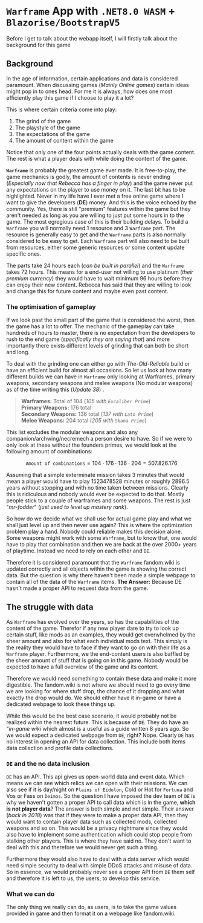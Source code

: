 # `Warframe` App with `.NET8.0 WASM` + `Blazorise/BootstrapV5`

Before I get to talk about the webapp itself, I will firstly talk about the background for this game

## Background

In the age of information, certain applications and data is considered paramount. When discussing games (*Mainly Online games*) certain ideas might pop in to ones head. For me it is always, how does one most efficiently play this game if I choose to play it a lot?

This is where certain criteria come into play:
1. The grind of the game
2. The playstyle of the game
3. The expectations of the game
4. The amount of content within the game

Notice that only one of the four points actually deals with the game content. The rest is what a player deals with while doing the content of the game.

**`Warframe`** is probably the greatest game ever made. It is free-to-play, the game mechanics is godly, the amount of contents is never ending (*Especially now that Rebecca has a finger in play*) and the game never put any expectations on the player to use money on it. The last bit has to be highlighted. Never in my life have I ever met a free online game where I want to give the developers (**DE**) money. And this is the voice echoed by the community. Yes, there is still "premium" features within the game but they aren't needed as long as you are willing to just put some hours in to the game. The most egregious case of this is their building delays. To build a `Warframe` you will normally need 1 resource and 3 `Warframe` part. The resource is generally easy to get and the `Warframe` parts is also normally considered to be easy to get. Each `Warframe` part will also need to be built from resources, either some generic resources or some content update specific ones.

The parts take 24 hours each (*can be built in parallel*) and the `Warframe` takes 72 hours. This means for a end-user not willing to use platinum (*their premium currency*) they would have to wait minimum 96 hours before they can enjoy their new content. Rebecca has said that they are willing to look and change this for future content and maybe even past content.

### The optimisation of gameplay

If we look past the small part of the game that is considered the worst, then the game has a lot to offer. The mechanic of the gameplay can take hundreds of hours to master, there is no expectation from the developers to rush to the end game (*specifically they are saying that*) and more importantly there exists different levels of grinding that can both be short and long.

To deal with the grinding one can either go with *The-Old-Reliable* build or have an efficient build for almost all occasions. So let us look at how many different builds we can have in `Warframe` only looking at Warframes, primary weapons, secondary weapons and melee weapons (No modular weapons) as of the time writing this (*Update 38*) .

> **Warframes:** Total of 104 (*105 with `Excaliber Prime`*)  
> **Primary Weapons:** 176 total  
> **Secondary Weapons:** 136 total (*137 with `Lato Prime`*)  
> **Melee Weapons:** 204 total  (*205 with `Skana Prime`*)  

This list excludes the modular weapons and also any companion/archwing/necremech a person desire to have. So if we were to only look at these without the founders primes, we would look at the following amount of combinations:

$$
\texttt{Amount of combinations}=104\cdot176\cdot136\cdot204=507.826.176
$$

Assuming that a simple exterminate mission takes 3 minutes that would mean a player would have to play $1523478528$ minutes or roughly $2896.5$ years without stopping and with no time taken between missions. Clearly this is ridiculous and nobody would ever be expected to do that. Mostly people stick to a couple of warframes and some weapons. The rest is just "*mr-fodder*" (*just used to level up mastery rank*).

So how do we decide what we shall use for actual game play and what we shall just level up and then never use again? This is where the optimization problem play a hand. Nobody could reliable makes this decision alone. Some weapons might work with some `Warframe`, but to know that, one would have to play that combination and then we are back at the over 2000+ years of playtime. Instead we need to rely on each other and `DE`.

Therefore it is considered paramount that the `Warframe` fandom.wiki is updated correctly and all objects within the game is showing the correct data. But the question is why there haven't been made a simple webpage to contain all of the data of the `Warframe` items. **The Answer:** Because DE hasn't made a proper API to request data from the game.

## The struggle with data

As `Warframe` has evolved over the years, so has the capabilities of the content of the game. Therefor if any new player dare to try to look up certain stuff, like mods as an examples, they would get overwhelmed by the sheer amount and also for what each individual mods text. This simply is the reality they would have to face if they want to go on with their life as a `Warframe` player. Furthermore, we the end-content users is also baffled by the sheer amount of stuff that is going on in this game. Nobody would be expected to have a full overview of the game and its content.

Therefore we would need something to contain these data and make it more digestible. The fandom.wiki is not where we should need to go every time we are looking for where stuff drop, the chance of it dropping and what exactly the drop would do. We should either have it in-game or have a dedicated webpage to look these things up.

While this would be the best case scenario, it would probably not be realized within the nearest future. This is because of `DE`. They do have an "*in-game wiki* which almost is a useful as a guide written 8 years ago. So we would expect a dedicated webpage from `DE`, right? Nope. Clearly `DE` has no interest in opening an API for data collection. This include both items data collection and profile data collections.

### `DE` and the no data inclusion
`DE` has an API. This api gives us open-world data and event data. Which means we can see which relics we can open with their missions. We can also see if it is day/night on `Plains of Eidolon`, Cold or Hot for `Fortuna` and Vos or Fass on `Deimos`. So the question I have imposed the dev team of `DE` is why we haven't gotten a proper API to call data which is in the game, **which is not player data**? The answer is both simple and not simple. Their answer (*back in 2018*) was that if they were to make a proper data API, then they would want to contain player data such as collected mods, collected weapons and so on. This would be a privacy nightmare since they would also have to implement some authentication which could stop people from stalking other players. This is where they have said no. They don't want to deal with this and therefore we would never get such a thing.

Furthermore they would also have to deal with a data server which would need simple security to deal with simple DDoS attacks and misuse of data. So in essence, we would probably never see a proper API from `DE` them self and therefore it is left to us, the users, to develop this service.

### What we can do

The only thing we really can do, as users, is to take the game values provided in game and then format it on a webpage like fandom.wiki.
